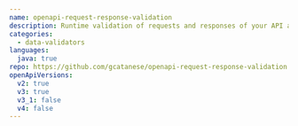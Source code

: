 ```yaml
---
name: openapi-request-response-validation
description: Runtime validation of requests and responses of your API according to the OpenAPI specs, returning (if any) the list of errors found. It is integrated via a simple REST API therefore usable by Java and non-Java applications and CI/CD.
categories:
  - data-validators
languages:
  java: true
repo: https://github.com/gcatanese/openapi-request-response-validation
openApiVersions:
  v2: true
  v3: true
  v3_1: false
  v4: false
---
```

